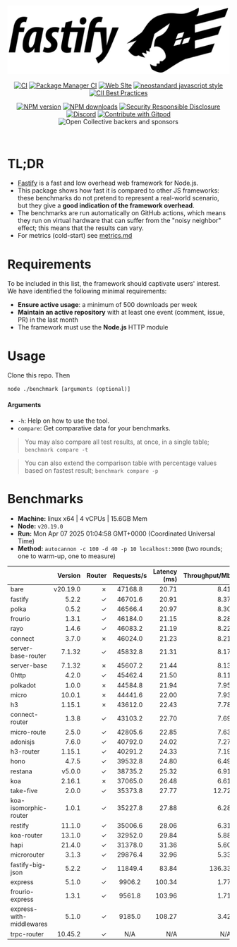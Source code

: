 <div align="center"> <a href="https://fastify.dev/">
    <img
      src="https://github.com/fastify/graphics/raw/HEAD/fastify-landscape-outlined.svg"
      width="650"
      height="auto"
    />
  </a>
</div>

<div align="center">

[![CI](https://github.com/fastify/fastify/actions/workflows/ci.yml/badge.svg?branch=main)](https://github.com/fastify/fastify/actions/workflows/ci.yml)
[![Package Manager
CI](https://github.com/fastify/fastify/workflows/package-manager-ci/badge.svg?branch=main)](https://github.com/fastify/fastify/actions/workflows/package-manager-ci.yml)
[![Web
SIte](https://github.com/fastify/fastify/workflows/website/badge.svg?branch=main)](https://github.com/fastify/fastify/actions/workflows/website.yml)
[![neostandard javascript style](https://img.shields.io/badge/code_style-neostandard-brightgreen?style=flat)](https://github.com/neostandard/neostandard)
[![CII Best Practices](https://bestpractices.coreinfrastructure.org/projects/7585/badge)](https://bestpractices.coreinfrastructure.org/projects/7585)

</div>

<div align="center">

[![NPM
version](https://img.shields.io/npm/v/fastify.svg?style=flat)](https://www.npmjs.com/package/fastify)
[![NPM
downloads](https://img.shields.io/npm/dm/fastify.svg?style=flat)](https://www.npmjs.com/package/fastify)
[![Security Responsible
Disclosure](https://img.shields.io/badge/Security-Responsible%20Disclosure-yellow.svg)](https://github.com/fastify/fastify/blob/main/SECURITY.md)
[![Discord](https://img.shields.io/discord/725613461949906985)](https://discord.gg/fastify)
[![Contribute with Gitpod](https://img.shields.io/badge/Contribute%20with-Gitpod-908a85?logo=gitpod&color=blue)](https://gitpod.io/#https://github.com/fastify/fastify)
![Open Collective backers and sponsors](https://img.shields.io/opencollective/all/fastify)

</div>

<br />

# TL;DR

* [Fastify](https://github.com/fastify/fastify) is a fast and low overhead web framework for Node.js.
* This package shows how fast it is compared to other JS frameworks: these benchmarks do not pretend to represent a real-world scenario, but they give a **good indication of the framework overhead**.
* The benchmarks are run automatically on GitHub actions, which means they run on virtual hardware that can suffer from the "noisy neighbor" effect; this means that the results can vary.
* For metrics (cold-start) see [metrics.md](./METRICS.md)

# Requirements

To be included in this list, the framework should captivate users' interest. We have identified the following minimal requirements:
- **Ensure active usage**: a minimum of 500 downloads per week
- **Maintain an active repository** with at least one event (comment, issue, PR) in the last month
- The framework must use the **Node.js** HTTP module

# Usage

Clone this repo. Then

```
node ./benchmark [arguments (optional)]
```

#### Arguments

* `-h`: Help on how to use the tool.
* `compare`: Get comparative data for your benchmarks.

> You may also compare all test results, at once, in a single table; `benchmark compare -t`

> You can also extend the comparison table with percentage values based on fastest result; `benchmark compare -p`
# Benchmarks

* __Machine:__ linux x64 | 4 vCPUs | 15.6GB Mem
* __Node:__ `v20.19.0`
* __Run:__ Mon Apr 07 2025 01:04:58 GMT+0000 (Coordinated Universal Time)
* __Method:__ `autocannon -c 100 -d 40 -p 10 localhost:3000` (two rounds; one to warm-up, one to measure)

|                          | Version  | Router | Requests/s | Latency (ms) | Throughput/Mb |
| :--                      | --:      | --:    | :-:        | --:          | --:           |
| bare                     | v20.19.0 | ✗      | 47168.8    | 20.71        | 8.41          |
| fastify                  | 5.2.2    | ✓      | 46701.6    | 20.91        | 8.37          |
| polka                    | 0.5.2    | ✓      | 46566.4    | 20.97        | 8.30          |
| frourio                  | 1.3.1    | ✓      | 46184.0    | 21.15        | 8.28          |
| rayo                     | 1.4.6    | ✓      | 46083.2    | 21.19        | 8.22          |
| connect                  | 3.7.0    | ✗      | 46024.0    | 21.23        | 8.21          |
| server-base-router       | 7.1.32   | ✓      | 45832.8    | 21.31        | 8.17          |
| server-base              | 7.1.32   | ✗      | 45607.2    | 21.44        | 8.13          |
| 0http                    | 4.2.0    | ✓      | 45462.4    | 21.50        | 8.11          |
| polkadot                 | 1.0.0    | ✗      | 44584.8    | 21.94        | 7.95          |
| micro                    | 10.0.1   | ✗      | 44441.6    | 22.00        | 7.93          |
| h3                       | 1.15.1   | ✗      | 43612.0    | 22.43        | 7.78          |
| connect-router           | 1.3.8    | ✓      | 43103.2    | 22.70        | 7.69          |
| micro-route              | 2.5.0    | ✓      | 42805.6    | 22.85        | 7.63          |
| adonisjs                 | 7.6.0    | ✓      | 40792.0    | 24.02        | 7.27          |
| h3-router                | 1.15.1   | ✓      | 40291.2    | 24.33        | 7.19          |
| hono                     | 4.7.5    | ✓      | 39532.8    | 24.80        | 6.49          |
| restana                  | v5.0.0   | ✓      | 38735.2    | 25.32        | 6.91          |
| koa                      | 2.16.1   | ✗      | 37065.0    | 26.48        | 6.61          |
| take-five                | 2.0.0    | ✓      | 35373.8    | 27.77        | 12.72         |
| koa-isomorphic-router    | 1.0.1    | ✓      | 35227.8    | 27.88        | 6.28          |
| restify                  | 11.1.0   | ✓      | 35006.6    | 28.06        | 6.31          |
| koa-router               | 13.1.0   | ✓      | 32952.0    | 29.84        | 5.88          |
| hapi                     | 21.4.0   | ✓      | 31378.0    | 31.36        | 5.60          |
| microrouter              | 3.1.3    | ✓      | 29876.4    | 32.96        | 5.33          |
| fastify-big-json         | 5.2.2    | ✓      | 11849.4    | 83.84        | 136.33        |
| express                  | 5.1.0    | ✓      | 9906.2     | 100.34       | 1.77          |
| frourio-express          | 1.3.1    | ✓      | 9561.8     | 103.96       | 1.71          |
| express-with-middlewares | 5.1.0    | ✓      | 9185.0     | 108.27       | 3.42          |
| trpc-router              | 10.45.2  | ✓      | N/A        | N/A          | N/A           |
